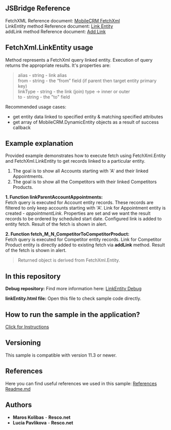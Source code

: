 ## JSBridge Reference

FetchXML Reference document: [MobileCRM FetchXml](https://www.resco.net/javascript-bridge-reference/#MobileCRM_FetchXml)
<br />LinkEntity method Reference document: [Link Entity](https://www.resco.net/javascript-bridge-reference/#MobileCRM_FetchXml_LinkEntity)
<br />addLink method Reference document: [Add Link](https://www.resco.net/javascript-bridge-reference/#MobileCRM_FetchXml_Entity_addLink)

## FetchXml.LinkEntity usage

Method represents a FetchXml query linked entity. Execution of query returns the appropriate results.
It's properties are:
>alias - string - link alias
<br />from - string - the “from” field (if parent then target entity primary key)
<br />linkType - string - the link (join) type -> inner or outer
<br />to - string - the "to" field

Recommended usage cases:
- get entity data linked to specified entity & matching specified attributes
- get array of MobileCRM.DynamicEntity objects as a result of success callback

## Example explanation

Provided example demonstrates how to execute fetch using FetchXml.Entity and FetchXml.LinkEntity to get records linked to a particular entity.

1. The goal is to show all Accounts starting with 'A' and their linked Appointments.
2. The goal is to show all the Competitors with their linked Competitors Products.

**1.	Function linkParentAccountAppointments:**
	<br />Fetch query is executed for Account entity records. These records are filtered to only keep accounts starting with 'A'. Link for Appointment entity is created - *appointmentLink*. Properties are set and we want the result records to be ordered by scheduled start date. Configured link is added to entity fetch. Result of the fetch is shown in alert. 

**2.	Function fetch_M_N_CompetitorToCompetitorProduct:**
	<br />Fetch query is executed for Competitor entity records. Link for Competitor Product entity is directly added to existing fetch via **addLink** method. Result of the fetch is shown in alert. 

  >Returned object is derived from FetchXml.Entity.

## In this repository
    
**Debug repository:**
Find more information here: [LinkEntity Debug](https://github.com/Resconet/JSBridge/tree/master/samples/FetchXml/LinkEntity/Debug)

**linkEntity.html file:**
Open this file to check sample code directly.

## How to run the sample in the application?

[Click for Instructions](https://github.com/Resconet/JSBridge/tree/master/samples)

## Versioning

This sample is compatible with version 11.3 or newer.

## References

Here you can find useful references we used in this sample: [References Readme.md](https://github.com/Resconet/JSBridge/blob/master/README.md) 

## Authors

* **Maros Kolibas** - **Resco.net**
* **Lucia Pavlikova** - **Resco.net**
